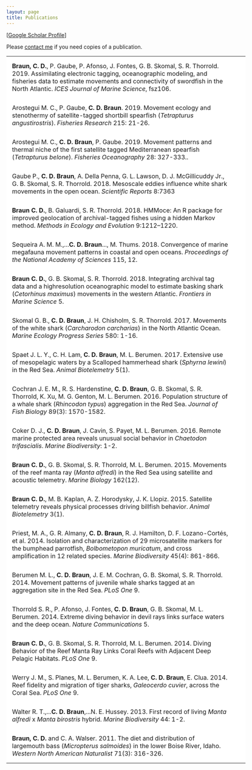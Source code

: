 ```yaml
---
layout: page
title: Publications
---
```

<script type='text/javascript' src='https://d1bxh8uas1mnw7.cloudfront.net/assets/embed.js'></script>

<!--
<dl>

	Example from harriet
<dt style="font-weight: normal;">Dyhrman, S. T., Jenkins, B. D., Rynearson, T. A., Saito, M. A., Mercier, M. L., <b>Alexander, H.</b>, Whitney, L. P., Drzewianowski, A., Bulygin, V. V., Bertrand, E. M., Wu, Z., Benitez-Nelson, C., & Heithoff, A. (2012). The transcriptome and proteome of the diatom Thalassiosira pseudonana reveal a diverse phosphorus stress response. <i>PloS One</i>, 7(3), e33768. doi:10.1371/journal.pone.0033768</dt>
[<a href="http://journals.plos.org/plosone/article?id=10.1371/journal.pone.0033768">PloS One</a>]
[<a href="../downloads/Dyhrman2012.pdf">Download PDF</a>]
</dl>

<br>
<br>
-->

<!--
Example altmetric badge:
<div class='altmetric-embed' data-badge-type='donut' data-doi="10.1038/nature.2012.9872"></div>

## To lookup DOI quickly, use search.crossref.org
-->

[<a href="https://scholar.google.com/citations?user=wPxIllQAAAAJ&hl=en" target="_blank">Google Scholar Profile</a>]

Please <a href="mailto:cdbraun@uw.edu?subject=Website Publication Request">contact me</a> if you need copies of a publication.

<style>
table, th, td {
    border: 0px solid black;
}
th, td {
    padding: 15px;
}
</style>

<table style="width:125%" bgcolor="white">
  
  <tr>
    <td><b>Braun, C. D.</b>, P. Gaube, P. Afonso, J. Fontes, G. B. Skomal, S. R. Thorrold. 2019. Assimilating electronic tagging, oceanographic modeling, and fisheries data to estimate movements and connectivity of swordfish in the North Atlantic. <i>ICES Journal of Marine Science</i>, fsz106.</td>
    <td><div class='altmetric-embed' data-badge-type='donut' data-doi="10.1093/icesjms/fsz106"></div></td>
  </tr>
  
   <tr>
    <td>Arostegui M. C., P. Gaube, <b>C. D. Braun</b>. 2019. Movement ecology and stenothermy of satellite-tagged shortbill spearfish (<i>Tetrapturus angustirostris</i>). <i>Fisheries Research</i> 215: 21-26.</td>
    <td><div class='altmetric-embed' data-badge-type='donut' data-doi="10.1016/j.fishres.2019.03.005"></div></td>
  </tr>
	
  <tr>
    <td>Arostegui M. C., <b>C. D. Braun</b>, P. Gaube. 2019. Movement patterns and thermal niche of the
first satellite tagged Mediterranean spearfish (<i>Tetrapturus belone</i>). <i>Fisheries Oceanography</i> 28: 327-333..</td>
    <td><div class='altmetric-embed' data-badge-type='donut' data-doi="10.1111/fog.12413"></div></td>
  </tr>

  <tr>
    <td>Gaube P., <b>C. D. Braun</b>, A. Della Penna, G. L. Lawson, D. J. McGillicuddy Jr., G. B. Skomal, S. R. Thorrold. 2018. Mesoscale eddies influence white shark movements in the open ocean. <i>Scientific Reports</i> 8:7363</td>
    <td><div class='altmetric-embed' data-badge-type='donut' data-doi="10.1038/s41598-018-25565-8"></div></td>
  </tr>

  <tr>
    <td><b>Braun C. D.</b>, B. Galuardi, S. R. Thorrold. 2018. HMMoce: An R package for improved geolocation of archival-tagged fishes using a hidden Markov method. <i>Methods in Ecology and Evolution</i> 9:1212–1220.</td>
    <td><div class='altmetric-embed' data-badge-type='donut' data-doi="10.1111/2041-210x.12959 "></div></td>
  </tr>

  <tr>
    <td>Sequeira A. M. M.,...<b>C. D. Braun</b>..., M. Thums. 2018. Convergence of marine megafauna movement patterns in coastal and open oceans. <i>Proceedings of the National Academy of Sciences</i> 115, 12.</td>
    <td><div class='altmetric-embed' data-badge-type='donut' data-doi="10.1073/pnas.1716137115"></div></td>
  </tr>

  <tr>
    <td><b>Braun C. D.</b>, G. B. Skomal, S. R. Thorrold. 2018. Integrating archival tag data and a highresolution oceanographic model to estimate basking shark (<i>Cetorhinus maximus</i>) movements in the western Atlantic. <i>Frontiers in Marine Science</i> 5.</td>
    <td><div class='altmetric-embed' data-badge-type='donut' data-doi="10.3389/fmars.2018.00025 "></div></td>
  </tr>

  <tr>
    <td>Skomal G. B., <b>C. D. Braun</b>, J. H. Chisholm, S. R. Thorrold. 2017. Movements of the white shark (<i>Carcharodon carcharias</i>) in the North Atlantic Ocean. <i>Marine Ecology Progress Series</i> 580: 1-16.</td>
    <td><div class='altmetric-embed' data-badge-type='donut' data-doi="10.3354/meps12306 "></div></td>
  </tr>

<tr>
    <td>Spaet J. L. Y., C. H. Lam, <b>C. D. Braun</b>, M. L. Berumen. 2017. Extensive use of mesopelagic waters by a Scalloped hammerhead shark (<i>Sphyrna lewini</i>) in the Red Sea. <i>Animal Biotelemetry</i> 5(1).</td>
    <td><div class='altmetric-embed' data-badge-type='donut' data-doi="10.1186/s40317-017-0135-x "></div></td>
  </tr>

  <tr>
    <td>Cochran J. E. M., R. S. Hardenstine, <b>C. D. Braun</b>, G. B. Skomal, S. R. Thorrold, K. Xu, M. G. Genton, M. L. Berumen. 2016. Population structure of a whale shark (<i>Rhincodon typus</i>) aggregation in the Red Sea. <i>Journal of Fish Biology</i> 89(3): 1570-1582.</td>
    <td><div class='altmetric-embed' data-badge-type='donut' data-doi="10.1111/jfb.13054"></div></td>
  </tr>

  <tr>
    <td>Coker D. J., <b>C. D. Braun</b>, J. Cavin, S. Payet, M. L. Berumen. 2016. Remote marine protected area reveals unusual social behavior in <i>Chaetodon trifascialis</i>. <i>Marine Biodiversity</i>: 1-2.</td>
    <td><div class='altmetric-embed' data-badge-type='donut' data-doi="10.1007/s12526-016-0531-0 "></div></td>
  </tr>

  <tr>
    <td><b>Braun C. D.</b>, G. B. Skomal, S. R. Thorrold, M. L. Berumen. 2015. Movements of the reef manta ray (<i>Manta alfredi</i>) in the Red Sea using satellite and acoustic telemetry. <i>Marine Biology</i> 162(12).</td>
    <td><div class='altmetric-embed' data-badge-type='donut' data-doi="10.1007/s00227-015-2760-3"></div></td>
  </tr>

  <tr>
    <td><b>Braun C. D.</b>, M. B. Kaplan, A. Z. Horodysky, J. K. Llopiz. 2015. Satellite telemetry reveals physical processes driving billfish behavior. <i>Animal Biotelemetry</i> 3(1).</td>
    <td><div class='altmetric-embed' data-badge-type='donut' data-doi="10.1186/s40317-014-0020-9"></div></td>
  </tr>

  <tr>
    <td>Priest, M. A., G. R. Almany, <b>C. D. Braun</b>, R. J. Hamilton, D. F. Lozano-Cortés, et al. 2014. Isolation and characterization of 29 microsatellite markers for the bumphead parrotfish, <i>Bolbometopon muricatum</i>, and cross amplification in 12 related species. <i>Marine Biodiversity</i> 45(4): 861-866.</td>
    <td><div class='altmetric-embed' data-badge-type='donut' data-doi="10.1007/s12526-014-0278-4"></div></td>
  </tr>

  <tr>
    <td>Berumen M. L., <b>C. D. Braun</b>, J. E. M. Cochran, G. B. Skomal, S. R. Thorrold. 2014. Movement patterns of juvenile whale sharks tagged at an aggregation site in the Red Sea. <i>PLoS One</i> 9.</td>
    <td><div class='altmetric-embed' data-badge-type='donut' data-doi="10.1371/journal.pone.0103536"></div></td>
  </tr>

  <tr>
    <td>Thorrold S. R., P. Afonso, J. Fontes, <b>C. D. Braun</b>, G. B. Skomal, M. L. Berumen. 2014. Extreme diving behavior in devil rays links surface waters and the deep ocean. <i>Nature Communications</i> 5.</td>
    <td><div class='altmetric-embed' data-badge-type='donut' data-doi="10.1038/ncomms5274"></div></td>
  </tr>

  <tr>
    <td><b>Braun C. D.</b>, G. B. Skomal, S. R. Thorrold, M. L. Berumen. 2014. Diving Behavior of the Reef Manta Ray Links Coral Reefs with Adjacent Deep Pelagic Habitats. <i>PLoS One</i> 9.</td>
    <td><div class='altmetric-embed' data-badge-type='donut' data-doi="10.1371/journal.pone.0088170"></div></td>
  </tr>

  <tr>
    <td>Werry J. M., S. Planes, M. L. Berumen, K. A. Lee, <b>C. D. Braun</b>, E. Clua. 2014. Reef fidelity and migration of tiger sharks, <i>Galeocerdo cuvier</i>, across the Coral Sea. <i>PLoS One</i> 9.</td>
    <td><div class='altmetric-embed' data-badge-type='donut' data-doi="10.1371/journal.pone.0083249"></div></td>
  </tr>

  <tr>
    <td>Walter R. T.,...<b>C. D. Braun</b>,...N. E. Hussey. 2013. First record of living <i>Manta alfredi</i> x <i>Manta birostris</i> hybrid. <i>Marine Biodiversity</i> 44: 1-2.</td>
    <td><div class='altmetric-embed' data-badge-type='donut' data-doi="10.1007/s12526-013-0183-2"></div></td>
  </tr>

  <tr>
    <td><b>Braun, C. D.</b> and C. A. Walser. 2011. The diet and distribution of largemouth bass (<i>Micropterus salmoides</i>) in the lower Boise River, Idaho. <i>Western North American Naturalist</i> 71(3): 316-326.</td>
    <td><div class='altmetric-embed' data-badge-type='donut' data-doi="10.3398/064.071.0315"></div></td>
  </tr>

</table>

















